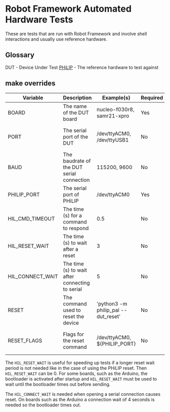 # Robot Framework Automated Hardware Tests

These are tests that are run with Robot Framework and involve shell
interactions and usually use reference hardware.

## Glossary

DUT - Device Under Test
[PHiLIP](https://github.com/riot-appstore/PHiLIP) - The reference hardware to
test against

## make overrides
Variable         | Description                                     | Example(s)                          | Required | Default
-----------------|-------------------------------------------------|-------------------------------------|----------|-------------------------
BOARD            | The name of the DUT board                       | nucleo-f030r8, samr21-xpro          | Yes      |
PORT             | The serial port of the DUT                      | /dev/ttyACM0, /dev/ttyUSB1          | No       | _make system handles it_
BAUD             | The baudrate of the DUT serial connection       | 115200, 9600                        | No       | _make system handles it_
PHILIP_PORT      | The serial port of PHiLIP                       | /dev/ttyACM0                        | Yes      |
HIL_CMD_TIMEOUT  | The time (s) for a command to respond           | 0.5                                 | No       | 1
HIL_RESET_WAIT   | The time (s) to wait after a reset              | 3                                   | No       | 3
HIL_CONNECT_WAIT | The time (s) to wait after connecting to serial | 5                                   | No       | 0
RESET            | The command used to reset the device            | 'python3 -m philip_pal --dut_reset' | No       | _make system handles it_
RESET_FLAGS      | Flags for the reset command                     | /dev/ttyACM0, ${PHILIP_PORT}        | No       | _make system handles it_

The `HIL_RESET_WAIT` is useful for speeding up tests if a longer reset wait period
is not needed like in the case of using the PHiLIP reset. Then `HIL_RESET_WAIT`
can be 0. For some boards, such as the Arduino, the bootloader is activated
after startup and `HIL_RESET_WAIT` must be used to wait until the bootloader times
out before sending.

The `HIL_CONNECT_WAIT` is needed when opening a serial connection causes reset.
On boards such as the Arduino a connection wait of 4 seconds is needed so
the bootloader times out.

